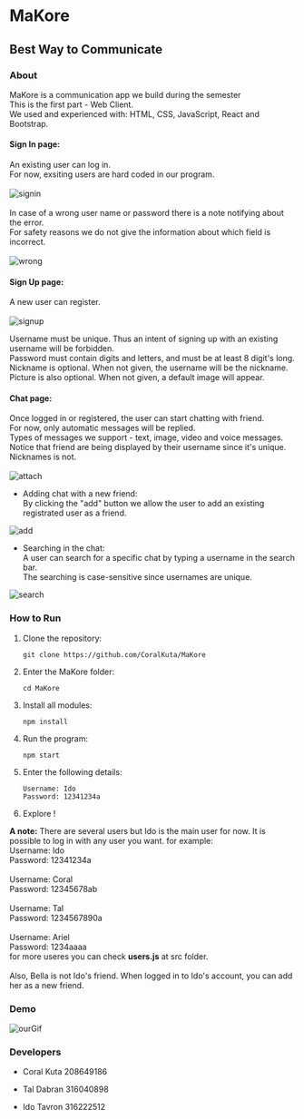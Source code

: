 # MaKore
## Best Way to Communicate

### About
MaKore is a communication app we build during the semester<br />
This is the first part - Web Client.<br />
We used and experienced with: HTML, CSS, JavaScript, React and Bootstrap.<br />

#### Sign In page:
An existing user can log in.<br />
For now, exsiting users are hard coded in our program.<br />
<br />
![signin](https://user-images.githubusercontent.com/90967892/164452725-c6b44047-79ee-4574-abfb-1dbcb88ecd80.jpg)<br />
<br />
In case of a wrong user name or password there is a note notifying about the error.<br />
For safety reasons we do not give the information about which field is incorrect.<br />
<br />
![wrong](https://user-images.githubusercontent.com/90967892/164452886-2eee7e94-8aa2-4346-acb6-445f9392e74c.jpg)<br />

#### Sign Up page:
A new user can register.<br />
<br />
![signup](https://user-images.githubusercontent.com/90967892/164452688-3818a90f-e764-47b8-99f7-fed8fe7ff71c.jpg)<br />

Username must be unique. Thus an intent of signing up with an existing username will be forbidden.<br />
Password must contain digits and letters, and must be at least 8 digit's long.<br />
Nickname is optional. When not given, the username will be the nickname.<br />
Picture is also optional. When not given, a default image will appear.<br />


#### Chat page:
Once logged in or registered, the user can start chatting with friend.<br />
For now, only automatic messages will be replied.<br />
Types of messages we support - text, image, video and voice messages.<br />
Notice that friend are being displayed by their username since it's unique. Nicknames is not.<br />
<br />
![attach](https://user-images.githubusercontent.com/90967892/164453020-b9d54872-12a5-4210-bb96-5d42e0b84293.jpg)<br />


- Adding chat with a new friend:<br />
By clicking the "add" button we allow the user to add an existing registrated user as a friend.<br />

![add](https://user-images.githubusercontent.com/90967892/164453051-a4c543b4-e3d6-493a-9bd5-445ab41b8719.jpg)<br />


- Searching in the chat:<br />
A user can search for a specific chat by typing a username in the search bar.<br />
The searching is case-sensitive since usernames are unique.<br />

![search](https://user-images.githubusercontent.com/90967892/164453207-d4c88789-04eb-4dcb-a22d-1f0a9522d70e.jpg)<br />



### How to Run
1. Clone the repository:
    ```
    git clone https://github.com/CoralKuta/MaKore
    ```
2. Enter the MaKore folder:
    ```
    cd MaKore
    ```
3. Install all modules:
    ```
    npm install
    ```
4. Run the program:
    ```
    npm start
    ```
5. Enter the following details:
    ```
    Username: Ido
    Password: 12341234a
    ``` 
6. Explore !


**A note:** There are several users but Ido is the main user for now. It is possible to log in with any user you want. for example:
<br />
Username: Ido<br />
Password: 12341234a
<br />
<br />
Username: Coral<br />
Password: 12345678ab
<br />
<br />
Username: Tal<br />
Password: 1234567890a
<br />
<br />
Username: Ariel<br />
Password: 1234aaaa
<br />
for more useres you can check **users.js** at src folder.<br />
<br />
Also, Bella is not Ido's friend. When logged in to Ido's account, you can add her as a new friend. 

### Demo
![ourGif](https://user-images.githubusercontent.com/92373590/164725983-68a33597-394a-4502-9c54-5a60acf0fcfe.gif)

### Developers
- Coral Kuta 208649186
- Tal Dabran 316040898



- Ido Tavron 316222512

